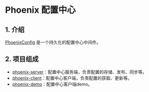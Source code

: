 # Phoenix 配置中心
## 1. 介绍
[PhoenixConfig](https://github.com/zyszero/phoenix-config) 是一个持久化的配置中心中间件。

## 2. 项目组成
* [phoenix-server](./phoenix-server)：配置中心服务端，负责配置的存储、发布、同步等。
* [phoenix-client](./phoenix-client)：配置中心客户端，负责配置的获取、更新等。
* [phoenix-demo](./phoenix-demo)：配置中心客户端demo。